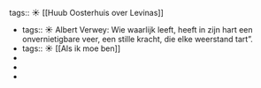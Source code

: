tags:: ☀️
[[Huub Oosterhuis over Levinas]]

- tags:: ☀️
  Albert Verwey: Wie waarlijk leeft, heeft in zijn hart een onvernietigbare veer, een stille kracht, die elke weerstand tart”.
- tags:: ☀️
  [[Als ik moe ben]]
-
-
-